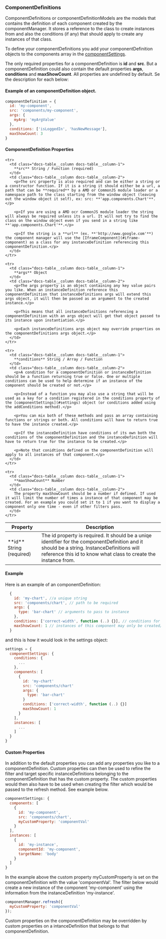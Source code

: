 ### <a name="component-definitions"></a> ComponentDefinitions
ComponentDefinitions or componentDefinitionModels are the models that contains the definition of each component created by the componentManager. It stores a reference to the class to create instances from and also the conditions (if any) that should apply to create any instances of that class.

To define your componentDefinitions you add your componentDefinition objects to the components array in the [componentSettings](#settings).

The only required properties for a componentDefinition is **id** and **src**. But a componentDefinition could also contain the default properties **args**, **conditions** and **maxShowCount**. All properties are undefined by default. Se the description for each below:

#### Example of an componentDefinition object.
```javascript
componentDefinition = {
  id: 'my-component',
  src: 'components/my-component',
  args: {
    myArg: 'myArgValue'
  },
  conditions: ['isLoggedIn', 'hasNewMessage'],
  maxShowCount: 3
}
```

#### ComponentDefinition Properties

<table class="docs-table">
  <thead>
    <tr>
      <th class="docs-table__column docs-table__column-1">Property</th>
      <th class="docs-table__column docs-table__column-2">Description</th>
    </tr>
  </thead>
  <tbody>
    <tr>
      <td class="docs-table__column docs-table__column-1">
        **id** String (required)
      </td>
      <td class="docs-table__column docs-table__column-2">
        The id property is required. It should be a uniqe identifier for the componentDefinition and it should be a string. InstanceDefinitions will reference this id to know what class to create the instance from.
      </td>
    </tr>

    <tr>
      <td class="docs-table__column docs-table__column-1">
        **src** String / Function (required)
      </td>
      <td class="docs-table__column docs-table__column-2">
        <p>The src property is also required and can be either a string or a constructor function. If it is a string it should either be a url, a path that can be **required** by a AMD or CommonJS module loader or a namespace path to the class starting from the window object (leaving out the window object it self), ex: src: **'app.components.Chart'**.</p>

        <p>If you are using a AMD ocr CommonJS module loader the string will always be required unless its a url. It will not try to find the class on the window object even if you send in a string like **'app.components.Chart'**.</p>

        <p>If the string is a **url** (ex. **'http://www.google.com'**) the component manager will use the [IframeComponent](#iframe-component) as a class for any instanceDefinition referencing this componentDefinition.</p>
      </td>
    </tr>

    <tr>
      <td class="docs-table__column docs-table__column-1">
        **args** Object
      </td>
      <td class="docs-table__column docs-table__column-2">
        <p>The args property is an object containing any key value pairs you like. When an instanceDefinition reference this componentDefinition that instanceDefinitions args will extend this args object, it will then be passed as an argument to the created instance.</p>

        <p>This means that all instanceDefinitions referencing a componentDefinition with an args object will get that object passed to its instance upon instantiation.</p>

        <p>Each instanceDefinitions args object may override properties on the componentDefinitions args object.</p>
      </td>
    </tr>

    <tr>
      <td class="docs-table__column docs-table__column-1">
        **conditions** String / Array / Function
      </td>
      <td class="docs-table__column docs-table__column-2">
        <p>A condition for a componentDefinition or instanceDefinition should be a function returning true or false. One or multiple conditions can be used to help determine if an instance of the component should be created or not.</p>

        <p>Instead of a function you may also use a string that will be used as a key for a condition registered in the conditions property of the [componentSettings](#settings) object (or conditions added using the addConditions method).</p>

        <p>You can mix both of these methods and pass an array containing functions or strings or both. All conditions will have to return true to have the instance created.</p>

        <p>If the instanceDefinition have conditions of its own both the conditions of the componentDefinition and the instanceDefinition will have to return true for the instance to be created.</p>

        <p>Note that conidtions defined on the componentDefinition will apply to all instances of that component.</p>
      </td>
    </tr>

    <tr>
      <td class="docs-table__column docs-table__column-1">
        **maxShowCount** Number
      </td>
      <td class="docs-table__column docs-table__column-2">
        The property maxShowCount should be a number if defined. If used it will limit the number of times a instance of that component may be created. For an example you could set it to 1 if you want to display a component only one time - even if other filters pass.
      </td>
    </tr>

  </tbody>
</table>


#### Example
Here is an example of an componentDefinition:
```javascript
  {
    id: 'my-chart', //a unique string
    src: 'components/chart', // path to be required
    args: {
      type: 'bar-chart' // arguments to pass to instance
    },
    conditions: ['correct-width', function (..) {}], // conditions for when to allow instance to be created
    maxShowCount: 1 // instances of this component may only be created/shown once
  }
```

and this is how it would look in the settings object:

```javascript
settings = {
  componentSettings: {
    conditions: {
      ...
    },
    components: [
      {
        id: 'my-chart'
        src: 'components/chart'
        args: {
          type: 'bar-chart'
        }
        conditions: ['correct-width', function (..) {}]
        maxShowCount: 1
      }
    ],
    instances: [
      ...
    ]
  }
}
```

#### Custom Properties
In addition to the default properties you can add any properties you like to a componentDefinition. Custom properties can then be used to refine the filter and target specific instanceDefinitions belonging to the componentDefinition that has the custom property. The custom properties would then also have to be used when creating the filter which would be passed to the refresh method. See example below.

```javascript
componentSettings: {
  components: [
    {
      id: 'my-component',
      src: 'components/chart',
      myCustomProperty: 'componentVal'
    }
  ],
  instances: [
    {
      id: 'my-instance',
      componentId: 'my-component',
      targetName: 'body'
    }
  ]
}
```

In the example above the custom property myCustomProperty is set on the componentDefinition with the value 'componentVal'. The filter below  would create a new instance of the component 'my-component' using the information from the instanceDefinition 'my-instance'.

```javascript
componentManager.refresh({
  myCustomProperty: 'componentVal'
});
```

Custom properties on the componentDefinition may be overridden by custom properties on a intanceDefinition that belongs to that componentDefinition.